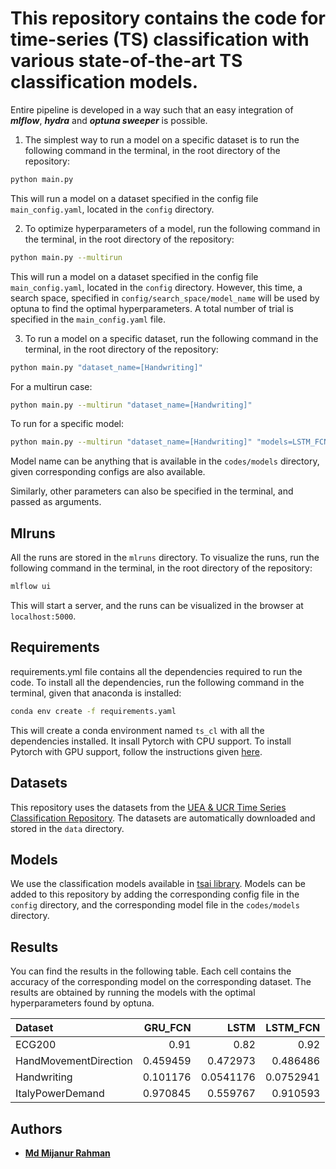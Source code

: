 # This repository contains the code for time-series (TS) classification with various state-of-the-art TS classification models. 

Entire pipeline is developed in a way such that an easy integration of ***mlflow***, ***hydra*** and ***optuna sweeper*** is possible.

1. The simplest way to run a model on a specific dataset is to run the following command in the terminal, in the root directory of the repository:
```bash
python main.py
```
This will run a model on a dataset specified in the config file `main_config.yaml`, located in the `config` directory. 

2. To optimize hyperparameters of a model, run the following command in the terminal, in the root directory of the repository:
```bash
python main.py --multirun
```
This will run a model on a dataset specified in the config file `main_config.yaml`, located in the `config` directory. However, this time, a search space, specified in `config/search_space/model_name` will be used by optuna to find the optimal hyperparameters. A total number of trial is specified in the `main_config.yaml` file.

3. To run a model on a specific dataset, run the following command in the terminal, in the root directory of the repository:
```bash
python main.py "dataset_name=[Handwriting]" 
```
For a multirun case:
```bash
python main.py --multirun "dataset_name=[Handwriting]"  
```
To run for a specific model:
```bash
python main.py --multirun "dataset_name=[Handwriting]" "models=LSTM_FCN"
```
Model name can be anything that is available in the `codes/models` directory, given corresponding configs are also available.

Similarly, other parameters can also be specified in the terminal, and passed as arguments. 
## Mlruns
All the runs are stored in the `mlruns` directory. To visualize the runs, run the following command in the terminal, in the root directory of the repository:
```bash
mlflow ui
```
This will start a server, and the runs can be visualized in the browser at `localhost:5000`.

## Requirements
requirements.yml file contains all the dependencies required to run the code. To install all the dependencies, run the following command in the terminal, given that anaconda is installed:
```bash
conda env create -f requirements.yaml
```
This will create a conda environment named `ts_cl` with all the dependencies installed.
It insall Pytorch with CPU support. To install Pytorch with GPU support, follow the instructions given [here](https://pytorch.org/get-started/locally/).

## Datasets
This repository uses the datasets from the [UEA & UCR Time Series Classification Repository](https://www.timeseriesclassification.com/). The datasets are automatically downloaded and stored in the `data` directory.

## Models
We use the classification models available in [tsai library](https://timeseriesai.github.io/tsai/). Models can be added to this repository by adding the corresponding config file in the `config` directory, and the corresponding model file in the `codes/models` directory.

## Results
You can find the results in the following table. Each cell contains the accuracy of the corresponding model on the corresponding dataset. The results are obtained by running the models with the optimal hyperparameters found by optuna.

<!--START-->
| Dataset               |   GRU_FCN |      LSTM |   LSTM_FCN |
|:----------------------|----------:|----------:|-----------:|
| ECG200                |  0.91     | 0.82      |  0.92      |
| HandMovementDirection |  0.459459 | 0.472973  |  0.486486  |
| Handwriting           |  0.101176 | 0.0541176 |  0.0752941 |
| ItalyPowerDemand      |  0.970845 | 0.559767  |  0.910593  |
<!--END-->


## Authors
* [**Md Mijanur Rahman**](https://github.com/mijanr)
